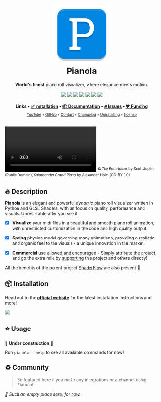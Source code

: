 <!-- PyPI Start -->
<div align="center">
  <a href="https://brokensrc.dev/pianola"><img src="https://raw.githubusercontent.com/BrokenSource/Pianola/main/Pianola/Resources/Images/Pianola.png" width="200"></a>
  <h1 style="margin-top: 0">Pianola</h1>
  <b>World's finest</b> piano roll visualizer, where elegance meets motion.
  <br>
  <br>
  <a href="https://pypi.org/project/pianola/"><img src="https://img.shields.io/pypi/v/pianola?label=PyPI&color=blue"></a>
  <a href="https://pypi.org/project/pianola/"><img src="https://img.shields.io/pypi/dw/pianola?label=Installs&color=blue"></a>
  <a href="https://github.com/BrokenSource/BrokenSource"><img src="https://img.shields.io/github/v/tag/BrokenSource/BrokenSource?label=GitHub&color=orange"></a>
  <a href="https://github.com/BrokenSource/Pianola/stargazers"><img src="https://img.shields.io/github/stars/BrokenSource/Pianola?label=Stars&style=flat&color=orange"></a>
  <a href="https://github.com/BrokenSource/Pianola/releases/"><img src="https://img.shields.io/github/v/release/BrokenSource/Pianola?label=Release&color=light-green"></a>
  <a href="https://github.com/BrokenSource/Pianola/releases/"><img src="https://img.shields.io/github/downloads/BrokenSource/Pianola/total?label=Downloads&color=light-green"></a>
  <a href="https://discord.gg/KjqvcYwRHm"><img src="https://img.shields.io/discord/1184696441298485370?label=Discord&style=flat&color=purple"></a>
  <br>
  <br>
  <b>
    Links •
    <a href="https://brokensrc.dev/get/">✅ Installation</a> •
    <a href="https://brokensrc.dev/pianola/">📦 Documentation</a> •
    <a href="https://github.com/BrokenSource/Pianola/issues">🔥 Issues</a> •
    <a href="https://brokensrc.dev/about/sponsors">❤️ Funding</a>
  </b>
  <br>
  <sub>
    <a href="https://www.youtube.com/@Tremeschin">YouTube</a> •
    <a href="https://www.github.com/BrokenSource/Pianola">GitHub</a> •
    <a href="https://brokensrc.dev/about/contact">Contact</a> •
    <a href="https://brokensrc.dev/about/changelog">Changelog</a> •
    <a href="https://brokensrc.dev/get/uninstalling">Uninstalling</a> •
    <a href="https://brokensrc.dev/about/license">License</a>
  </sub>
  <br>
  <br>
</div>

<video src="https://github.com/user-attachments/assets/a6cf478a-04b6-4ee2-9d5a-d286bf3dbd6d" controls></video>
<sup><b>⚖️</b> _The Entertainer_ by Scott Joplin (Public Domain), _Salamander Grand Piano_ by Alexander Holm (CC-BY 3.0)</sup>

## 🔥 Description

**Pianola** is an elegant and powerful _dynamic_ piano roll visualizer written in Python and GLSL Shaders, with an focus on quality, performance and visuals. Unresistable after you see it.

- [x] **Visualize** your midi files in a beautiful and smooth piano roll animation, with unrestricted customization in the code and high quality output.

- [x] **Spring** physics model governing many animations, providing a realistic and organic feel to the visuals - a unique innovation in the market.

- [x] **Commercial** use allowed and encouraged - Simply attribute the project, and go the extra mile by [supporting](https://brokensrc.dev/about/sponsors) this project and others directly!

All the benefits of the parent project [ShaderFlow](https://brokensrc.dev/shaderflow/) are also present 🎉

## 📦 Installation

Head out to the [**official website**](https://brokensrc.dev/get) for the latest installation instructions and more!

<a href="https://brokensrc.dev/get">
  <img src="https://github.com/user-attachments/assets/8470c0d2-46de-4068-b9ce-a1261a6c0e69">
</a>

## ⭐️ Usage

**🚧 Under construction 🚧**

Run `pianola --help` to see all available commands for now!

## ♻️ Community

> Be featured here if you make any integrations or a channel using Pianola!

_🌵 Such an empty place here, for now.._
